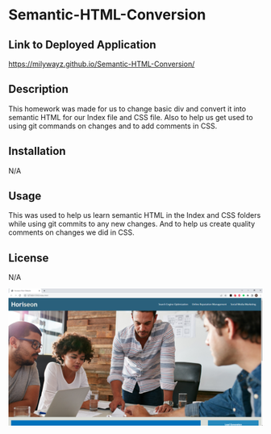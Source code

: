 # Semantic-HTML-Conversion

## Link to Deployed Application

https://milywayz.github.io/Semantic-HTML-Conversion/

## Description

This homework was made for us to change basic div and convert it into semantic HTML for our Index file and CSS file. Also to help us get used to using git commands on changes and to add comments in CSS.

## Installation

N/A

## Usage

This was used to help us learn semantic HTML in the Index and CSS folders while using git commits to any new changes. And to help us create quality comments on changes we did in CSS.

## License

N/A

![Alt text](/assets/images/image.png)
